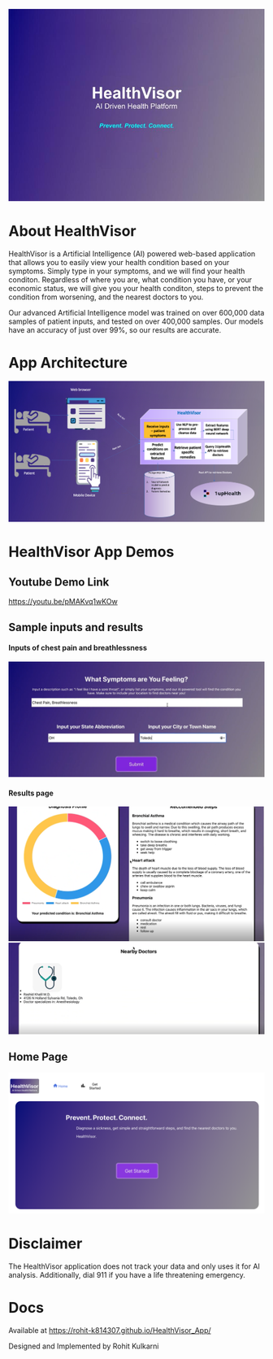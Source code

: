 
![hvimg](https://github.com/Rohit-K814307/HealthVisor_App/blob/master/docs/Health%20Visor%20Cover%20img.jpg?raw=true "HealthVisor")

# About HealthVisor

HealthVisor is a Artificial Intelligence (AI) powered web-based application that allows you to easily view your health condition based on your symptoms. Simply type in your symptoms, and we will find your health conditon. Regardless of where you are, what condition you have, or your economic status, we will give you your health conditon, steps to prevent the condition from worsening, and the nearest doctors to you.

Our advanced Artificial Intelligence model was trained on over 600,000 data samples of patient inputs, and tested on over 400,000 samples. Our models have an accuracy of just over 99%, so our results are accurate.

# App Architecture 
![hvarchitecture](https://github.com/Rohit-K814307/HealthVisor_App/blob/master/docs/hv_architecture.png "HealthVisor Architecture")


# HealthVisor App Demos

## Youtube Demo Link
https://youtu.be/pMAKvq1wKOw

## Sample inputs and results

#### Inputs of chest pain and breathlessness
![hvimg1](https://github.com/Rohit-K814307/HealthVisor_App/blob/master/docs/hv_inputs.png "HealthVisor Sample")

#### Results page

![hvimg2](https://github.com/Rohit-K814307/HealthVisor_App/blob/master/docs/diagnosis_profile.png "HealthVisor Sample")
![hvimg3](https://github.com/Rohit-K814307/HealthVisor_App/blob/master/docs/doctors_results.png "HealthVisor Sample")

## Home Page
![hvhome](https://github.com/Rohit-K814307/HealthVisor_App/blob/master/docs/hv_home.png "HealthVisor Home Page")

# Disclaimer

The HealthVisor application does not track your data and only uses it for AI analysis. Additionally, dial 911 if you have a life threatening emergency.

# Docs

Available at  https://rohit-k814307.github.io/HealthVisor_App/

Designed and Implemented by Rohit Kulkarni
